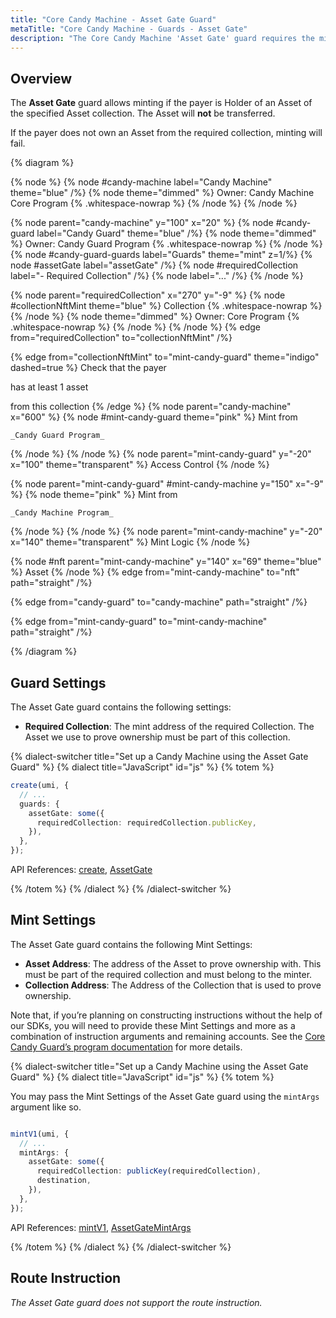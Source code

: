 ```yaml
---
title: "Core Candy Machine - Asset Gate Guard"
metaTitle: "Core Candy Machine - Guards - Asset Gate"
description: "The Core Candy Machine 'Asset Gate' guard requires the minting wallet to hold another Core Asset from a specific collection to allow the mint from the Core Candy Machine"
---
```


## Overview

The **Asset Gate** guard allows minting if the payer is Holder of an Asset of the specified Asset collection. The Asset will **not** be transferred.

If the payer does not own an Asset from the required collection, minting will fail.

{% diagram  %}

{% node %}
{% node #candy-machine label="Candy Machine" theme="blue" /%}
{% node theme="dimmed" %}
Owner: Candy Machine Core Program {% .whitespace-nowrap %}
{% /node %}
{% /node %}

{% node parent="candy-machine" y="100" x="20" %}
{% node #candy-guard label="Candy Guard" theme="blue" /%}
{% node theme="dimmed" %}
Owner: Candy Guard Program {% .whitespace-nowrap %}
{% /node %}
{% node #candy-guard-guards label="Guards" theme="mint" z=1/%}
{% node #assetGate label="assetGate" /%}
{% node #requiredCollection label="- Required Collection" /%}
{% node label="..." /%}
{% /node %}

{% node parent="requiredCollection" x="270" y="-9"  %}
{% node #collectionNftMint theme="blue" %}
Collection {% .whitespace-nowrap %}
{% /node %}
{% node theme="dimmed" %}
Owner: Core Program {% .whitespace-nowrap %}
{% /node %}
{% /node %}
{% edge from="requiredCollection" to="collectionNftMint" /%}


{% edge from="collectionNftMint" to="mint-candy-guard" theme="indigo" dashed=true %}
Check that the payer

has at least 1 asset

from this collection
{% /edge %}
{% node parent="candy-machine" x="600" %}
  {% node #mint-candy-guard theme="pink" %}
    Mint from

    _Candy Guard Program_
  {% /node %}
{% /node %}
{% node parent="mint-candy-guard" y="-20" x="100" theme="transparent" %}
  Access Control
{% /node %}

{% node parent="mint-candy-guard" #mint-candy-machine y="150" x="-9" %}
  {% node theme="pink" %}
    Mint from 
    
    _Candy Machine Program_
  {% /node %}
{% /node %}
{% node parent="mint-candy-machine" y="-20" x="140" theme="transparent" %}
  Mint Logic
{% /node %}

{% node #nft parent="mint-candy-machine" y="140" x="69" theme="blue" %}
  Asset
{% /node %}
{% edge from="mint-candy-machine" to="nft" path="straight" /%}

{% edge from="candy-guard" to="candy-machine" path="straight" /%}

{% edge from="mint-candy-guard" to="mint-candy-machine" path="straight" /%}

{% /diagram %}

## Guard Settings

The Asset Gate guard contains the following settings:

- **Required Collection**: The mint address of the required Collection. The Asset we use to prove ownership must be part of this collection.

{% dialect-switcher title="Set up a Candy Machine using the Asset Gate Guard" %}
{% dialect title="JavaScript" id="js" %}
{% totem %}

```ts
create(umi, {
  // ...
  guards: {
    assetGate: some({
      requiredCollection: requiredCollection.publicKey,
    }),
  },
});
```

API References: [create](https://mpl-core-candy-machine.typedoc.metaplex.com/functions/create.html), [AssetGate](https://mpl-core-candy-machine.typedoc.metaplex.com/types/AssetGate.html)

{% /totem %}
{% /dialect %}
{% /dialect-switcher %}

## Mint Settings

The Asset Gate guard contains the following Mint Settings:
- **Asset Address**: The address of the Asset to prove ownership with. This must be part of the required collection and must belong to the minter.
- **Collection Address**: The Address of the Collection that is used to prove ownership.

Note that, if you’re planning on constructing instructions without the help of our SDKs, you will need to provide these Mint Settings and more as a combination of instruction arguments and remaining accounts. See the [Core Candy Guard’s program documentation](https://github.com/metaplex-foundation/mpl-core-candy-machine/tree/main/programs/candy-guard#assetgate) for more details.

{% dialect-switcher title="Set up a Candy Machine using the Asset Gate Guard" %}
{% dialect title="JavaScript" id="js" %}
{% totem %}

You may pass the Mint Settings of the Asset Gate guard using the `mintArgs` argument like so.

```ts

mintV1(umi, {
  // ...
  mintArgs: {
    assetGate: some({
      requiredCollection: publicKey(requiredCollection),
      destination,
    }),
  },
});
```

API References: [mintV1](https://mpl-core-candy-machine.typedoc.metaplex.com/functions/mintV1.html), [AssetGateMintArgs](https://mpl-core-candy-machine.typedoc.metaplex.com/types/AssetGateMintArgs.html)

{% /totem %}
{% /dialect %}
{% /dialect-switcher %}

## Route Instruction

_The Asset Gate guard does not support the route instruction._
